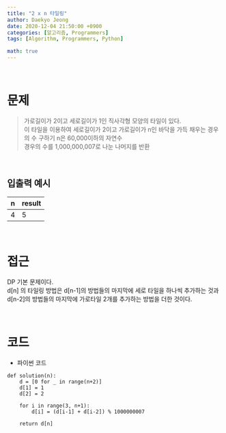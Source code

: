 ```yaml
---
title: "2 x n 타일링"
author: Daekyo Jeong
date: 2020-12-04 21:50:00 +0900
categories: [알고리즘, Programmers]
tags: [Algorithm, Programmers, Python]

math: true
---
```



<br/>

# 문제


> 가로길이가 2이고 세로길이가 1인 직사각형 모양의 타일이 있다.   
> 이 타일을 이용하여 세로길이가 2이고 가로길이가 n인 바닥을 가득 채우는 경우의 수 구하기
> n은 60,000이하의 자연수   
> 경우의 수를 1,000,000,007로 나눈 나머지를 반환         

<br/>

## 입출력 예시

| n  | result |    
|----|--------|  
| 4  | 5      |   

<br/>

# 접근

DP 기본 문제이다.   
d[n] 의 타일링 방법은 d[n-1]의 방법들의 마지막에 세로 타일을 하나씩 추가하는 것과   
d[n-2]의 방법들의 마지막에 가로타일 2개를 추가하는 방법을 더한 것이다.    

<br/>

# 코드

- 파이썬 코드   

```{.python}
def solution(n):
    d = [0 for _ in range(n+2)]
    d[1] = 1
    d[2] = 2

    for i in range(3, n+1):
        d[i] = (d[i-1] + d[i-2]) % 1000000007

    return d[n]
```

<br/>
